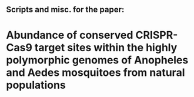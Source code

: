 ## Scripts and misc. for the paper: 
# Abundance of conserved CRISPR-Cas9 target sites within the highly polymorphic genomes of Anopheles and Aedes mosquitoes from natural populations
